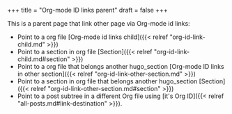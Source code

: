 +++
title = "Org-mode ID links parent"
draft = false
+++

This is a parent page that link other page via Org-mode id links:

-   Point to a org file [Org-mode id links child]({{< relref "org-id-link-child.md" >}})
-   Point to a section in org file [Section]({{< relref "org-id-link-child.md#section" >}})
-   Point to a org file that belongs another hugo_section [Org-mode ID links in other section]({{< relref "org-id-link-other-section.md" >}})
-   Point to a section in org file that belongs another hugo_section [Section]({{< relref "org-id-link-other-section.md#section" >}})
-   Point to a post subtree in a different Org file using [it's Org ID]({{< relref "all-posts.md#link-destination" >}}).
